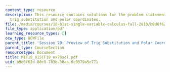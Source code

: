```yaml
---
content_type: resource
description: This resource contains solutions for the problem statements related to
  trig substitution and polar coordinates.
file: /media/courses/18-01sc-single-variable-calculus-fall-2010/b9d6f62d80c9783b30aa6c9379a5e771_MIT18_01SCF10_ex70sol.pdf
file_type: application/pdf
learning_resource_types: []
ocw_type: OCWFile
parent_title: 'Session 70: Preview of Trig Substitution and Polar Coordinates'
parent_type: CourseSection
resourcetype: Document
title: MIT18_01SCF10_ex70sol.pdf
uid: b9d6f62d-80c9-783b-30aa-6c9379a5e771
---
```

